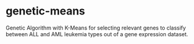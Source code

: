 # genetic-means
Genetic Algorithm with K-Means for selecting relevant genes to classify between ALL and AML leukemia types out of a gene expression dataset.
